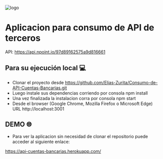 ![logo](https://github.com/Elias-Zurita/Consumo-de-API-Cuentas-Bancarias/blob/master/public/images/logo%20ncr.jpg)

# Aplicacion para consumo de API de terceros
API: https://api.npoint.io/97d89162575a9d816661

## Para su ejecución local :computer:
- Clonar el proyecto desde https://github.com/Elias-Zurita/Consumo-de-API-Cuentas-Bancarias.git
- Luego instale sus dependencias corriendo por consola npm install
- Una vez finalizada la instalacion corra por consola npm start
- Desde el browser (Google Chrome, Mozilla Firefox o Microsoft Edge) URL http://localhost:3001

## DEMO :globe_with_meridians:
- Para ver la aplicacion sin necesidad de clonar el repositorio puede acceder al siguiente enlace: 

https://api-cuentas-bancarias.herokuapp.com/
